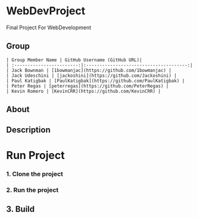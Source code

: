 # WebDevProject
 Final Project For WebDevelopment

## Group
	| Group Member Name | GitHub Username (GitHub URL)|
	| :------------------------:|:--------------------------------------:|
	| Jack Bownman | [1bowmanjac](https://github.com/1bowmanjac) |
	| Jack Udeschini | [jackoshini](https://github.com/Jackoshini) |
	| Paul Katigbak | [PaulKatigbak](https://github.com/PaulKatigbak) |
	| Peter Regas | [peterregas](https://github.com/PeterRegas) |
	| Kevin Romero | [KevinCRR](https://github.com/KevinCRR) |

## About

## Description

# Run Project

### 1. Clone the project

### 2. Run the project

## 3. Build
